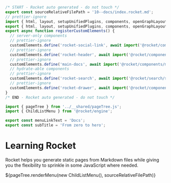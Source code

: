 ```js server
/* START - Rocket auto generated - do not touch */
export const sourceRelativeFilePath = '10--docs/index.rocket.md';
// prettier-ignore
import { html, layout, setupUnifiedPlugins, components, openGraphLayout } from '../recursive.data.js';
export { html, layout, setupUnifiedPlugins, components, openGraphLayout };
export async function registerCustomElements() {
  // server-only components
  // prettier-ignore
  customElements.define('rocket-social-link', await import('@rocket/components/social-link.js').then(m => m.RocketSocialLink));
  // prettier-ignore
  customElements.define('rocket-header', await import('@rocket/components/header.js').then(m => m.RocketHeader));
  // prettier-ignore
  customElements.define('main-docs', await import('@rocket/components/main-docs.js').then(m => m.MainDocs));
  // hydrate-able components
  // prettier-ignore
  customElements.define('rocket-search', await import('@rocket/search/search.js').then(m => m.RocketSearch));
  // prettier-ignore
  customElements.define('rocket-drawer', await import('@rocket/components/drawer.js').then(m => m.RocketDrawer));
}
/* END - Rocket auto generated - do not touch */

import { pageTree } from '../__shared/pageTree.js';
import { ChildListMenu } from '@rocket/engine';

export const menuLinkText = 'Docs';
export const subTitle = 'From zero to hero';
```

# Learning Rocket

Rocket helps you generate static pages from Markdown files while giving you the flexibility to sprinkle in some JavaScript where needed.

<div>${pageTree.renderMenu(new ChildListMenu(), sourceRelativeFilePath)}</div>
